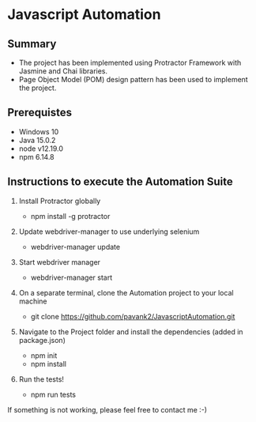 # Javascript Automation

## Summary

- The project has been implemented using Protractor Framework with Jasmine and Chai libraries.
- Page Object Model (POM) design pattern has been used to implement the project.

## Prerequistes

- Windows 10
- Java 15.0.2
- node v12.19.0
- npm 6.14.8

## Instructions to execute the Automation Suite

1. Install Protractor globally

   - npm install -g protractor

2. Update webdriver-manager to use underlying selenium

   - webdriver-manager update

3. Start webdriver manager

   - webdriver-manager start

4. On a separate terminal, clone the Automation project to your local machine

   - git clone https://github.com/pavank2/JavascriptAutomation.git

5. Navigate to the Project folder and install the dependencies (added in package.json)
   - npm init
   - npm install
6. Run the tests!
   - npm run tests

If something is not working, please feel free to contact me :-)

